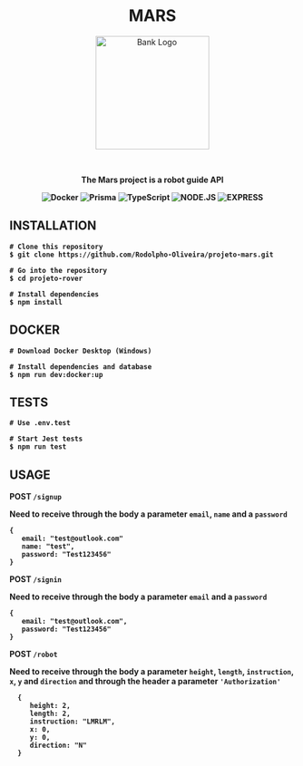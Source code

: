<div align="center">
<h1>MARS</h1>
<p>
<img src="https://cdn-icons-png.flaticon.com/512/5403/5403095.png" alt="Bank Logo" width=200px/>
</p>
<br>
<p> <b>The Mars project is a robot guide API<b> </p>
 
![Docker](https://img.shields.io/badge/docker-%230db7ed.svg?style=for-the-badge&logo=docker&logoColor=white) ![Prisma](https://img.shields.io/badge/Prisma-3982CE?style=for-the-badge&logo=Prisma&logoColor=white) ![TypeScript](https://img.shields.io/badge/typescript-%23007ACC.svg?style=for-the-badge&logo=typescript&logoColor=white) ![NODE.JS](https://camo.githubusercontent.com/2e5a624f533563052290ad30aed4ecc1092945a458c80cd753d108807e0293b5/68747470733a2f2f696d672e736869656c64732e696f2f62616467652f6e6f6465206a732532302d2532333230323332612e7376673f267374796c653d666f722d7468652d626164676526636f6c6f723d333339393333266c6f676f3d6e6f64652e6a73266c6f676f436f6c6f723d666666666666)    ![EXPRESS](https://camo.githubusercontent.com/56960eb8a4e655c887ee533f3d6b29ad57255c69a3e07b0455f29af3ad4947fd/68747470733a2f2f696d672e736869656c64732e696f2f62616467652f457870726573732532302d2532333230323332612e7376673f267374796c653d666f722d7468652d626164676526636f6c6f723d303030303030266c6f676f3d45787072657373266c6f676f436f6c6f723d666666666666)
 

 </div>
 
 ## INSTALLATION
 
 ```
# Clone this repository
$ git clone https://github.com/Rodolpho-Oliveira/projeto-mars.git

# Go into the repository
$ cd projeto-rover

# Install dependencies
$ npm install

 ```
 
 ## DOCKER
 
  ```
  # Download Docker Desktop (Windows)

  # Install dependencies and database
  $ npm run dev:docker:up

  ```
  
  ## TESTS
 
  ```
  # Use .env.test

  # Start Jest tests
  $ npm run test

  ```
 
 ## USAGE
 
 POST ```/signup```<br>
 
 Need to receive through the body a parameter ```email```, ```name``` and a ```password```<br>
 
 ```
 {
    email: "test@outlook.com"
    name: "test",
    password: "Test123456"
 }
 ```
 
 POST ```/signin```<br>
 
 Need to receive through the body a parameter ```email``` and a ```password``` <br>
 
 ```
 {
    email: "test@outlook.com",
    password: "Test123456"
 }
 ```
 
 POST ```/robot```<br>
 
 Need to receive through the body a parameter ```height```, ```length```, ```instruction```, ```x```, ```y``` and ```direction```
 and through the header a parameter ```'Authorization'```
 ```
   {
      height: 2,
      length: 2,
      instruction: "LMRLM",
      x: 0,
      y: 0,
      direction: "N"
   }
 ```
 
